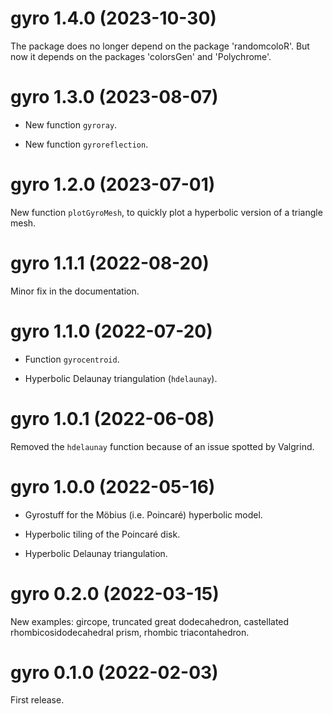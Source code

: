 # gyro 1.4.0 (2023-10-30)

The package does no longer depend on the package 'randomcoloR'. But now it 
depends on the packages 'colorsGen' and 'Polychrome'.


# gyro 1.3.0 (2023-08-07)

- New function `gyroray`. 

- New function `gyroreflection`.


# gyro 1.2.0 (2023-07-01)

New function `plotGyroMesh`, to quickly plot a hyperbolic version of a 
triangle mesh.


# gyro 1.1.1 (2022-08-20)

Minor fix in the documentation.


# gyro 1.1.0 (2022-07-20)

- Function `gyrocentroid`.

- Hyperbolic Delaunay triangulation (`hdelaunay`).


# gyro 1.0.1 (2022-06-08)

Removed the `hdelaunay` function because of an issue spotted by Valgrind.


# gyro 1.0.0 (2022-05-16)

- Gyrostuff for the Möbius (i.e. Poincaré) hyperbolic model.

- Hyperbolic tiling of the Poincaré disk.

- Hyperbolic Delaunay triangulation.


# gyro 0.2.0 (2022-03-15)

New examples: gircope, truncated great dodecahedron, castellated rhombicosidodecahedral prism, rhombic triacontahedron.


# gyro 0.1.0 (2022-02-03)

First release.
